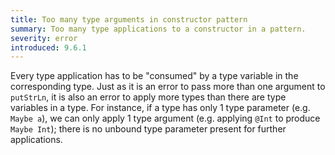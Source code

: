```yaml
---
title: Too many type arguments in constructor pattern
summary: Too many type applications to a constructor in a pattern.
severity: error
introduced: 9.6.1
---
```


Every type application has to be "consumed" by a type variable in the
corresponding type.  Just as it is an error to pass more than one argument to `putStrLn`,  it is also an error to apply more types than there are
type variables in a type. For instance, if a type has only 1 type parameter (e.g. `Maybe a`), we can only apply 1 type argument (e.g. applying `@Int` to produce `Maybe Int`); there is no unbound type parameter present for further applications.
